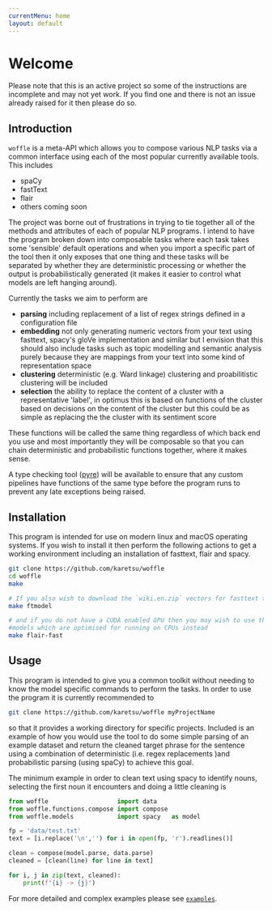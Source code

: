 ```yaml
---
currentMenu: home
layout: default
---
```


# Welcome

Please note that this is an active project so some of the instructions are
incomplete and may not yet work. If you find one and there is not an issue
already raised for it then please do so.


## Introduction

`woffle` is a meta-API which allows you to compose various NLP tasks via a
common interface using each of the most popular currently available tools. This
includes

- spaCy
- fastText
- flair
- others coming soon


The project was borne out of frustrations in trying to tie together all of the
methods and attributes of each of popular NLP programs. I intend to have the
program broken down into composable tasks where each task takes some 'sensible'
default operations and when you import a specific part of the tool then it only
exposes that one thing and these tasks will be separated by whether they are
deterministic processing or whether the output is probabilistically generated
(it makes it easier to control what models are left hanging around).

Currently the tasks we aim to perform are

- **parsing**
  including replacement of a list of regex strings defined in a configuration file
- **embedding**
  not only generating numeric vectors from your text using
  fasttext, spacy's gloVe implementation and similar but I envision that this
  should also include tasks such as topic modelling and semantic analysis
  purely because they are mappings from your text into some kind of
  representation space
- **clustering**
  deterministic (e.g. Ward linkage) clustering and proabilitistic clustering
  will be included
- **selection**
  the ability to replace the content of a cluster
  with a representative 'label', in optimus this is based on functions of the
  cluster based on decisions on the content of the cluster but this could be as
  simple as replacing the the cluster with its sentiment score


These functions will be called the same thing regardless of which back end you
use and most importantly they will be composable so that you can chain
deterministic and probabilistic functions together, where it makes sense.

A type checking tool ([pyre](https://pyre-check.org)) will be available to
ensure that any custom pipelines have functions of the same type before the
program runs to prevent any late exceptions being raised.


## Installation

This program is intended for use on modern linux and macOS operating systems. If
you wish to install it then perform the following actions to get a working
environment including an installation of fasttext, flair and spacy.

```sh
git clone https://github.com/karetsu/woffle
cd woffle
make

# If you also wish to download the `wiki.en.zip` vectors for fasttext then also do
make ftmodel

# and if you do not have a CUDA enabled GPU then you may wish to use the flair
#models which are optimised for running on CPUs instead
make flair-fast
```


## Usage

This program is intended to give you a common toolkit without needing to know
the model specific commands to perform the tasks. In order to use the program it
is currently recommended to

```sh
git clone https://github.com/karetsu/woffle myProjectName
```

so that it provides a working directory for specific projects. Included is an
example of how you would use the tool to do some simple parsing of an example
dataset and return the cleaned target phrase for the sentence using a
combination of deterministic (i.e. regex replacements )and probabilistic parsing
(using spaCy) to achieve this goal.

The minimum example in order to clean text using spacy to identify nouns,
selecting the first noun it encounters and doing a little cleaning is

```python
from woffle                   import data
from woffle.functions.compose import compose
from woffle.models            import spacy   as model

fp = 'data/test.txt'
text = [i.replace('\n','') for i in open(fp, 'r').readlines()]

clean = compose(model.parse, data.parse)
cleaned = [clean(line) for line in text]

for i, j in zip(text, cleaned):
    print(f"{i} -> {j}")
```

For more detailed and complex examples please see
[`examples`](https://github.com/karetsu/woffle/tree/master/examples).

